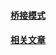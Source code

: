 #### [桥接模式](http://designpatternsphp.readthedocs.org/en/latest/Structural/Bridge/README.html)
#### [相关文章](http://angusty.com/2015/01/design-patterns-of-php.html#title35)
